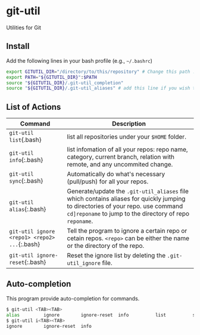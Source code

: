 # git-util
Utilities for Git

## Install
Add the following lines in your bash profile (e.g., `~/.bashrc`)
```bash
export GITUTIL_DIR="/directory/to/this/repository" # Change this path !
export PATH="${GITUTIL_DIR}":$PATH
source "${GITUTIL_DIR}/.git-util_completion"
source "${GITUTIL_DIR}/.git-util_aliases" # add this line if you wish to use autogenerated aliases for jumping to the directory of one.
```

## List of Actions
| Command | Description |
| --- | ------ |
| `git-util list`{.bash} | list all repositories under your `$HOME` folder. |
| `git-util info`{:.bash} | list infomation of all your repos: repo name, category, current branch, relation with remote, and any uncommited change.  |
| `git-util sync`{:.bash} | Automatically do what's necessary (pull/push) for all your repos. |
| `git-util alias`{:.bash} | Generate/update the `.git-util_aliases` file which contains aliases for quickly jumping to directories of your repo. use command `cd]reponame` to jump to the directory of repo `reponame`.  |
| `git-util ignore <repo1> <repo2> ...`{:.bash} | Tell the program to ignore a certain repo or cetain repos. `<repo>` can be either the name or the directory of the repo. |
| `git-util ignore-reset`{:.bash} | Reset the ignore list by deleting the `.git-util_ignore` file. |

## Auto-completion
This program provide auto-completion for commands.
```bash
$ git-util <TAB><TAB>
alias         ignore        ignore-reset  info          list          sync
$ git-util i<TAB><TAB>
ignore        ignore-reset  info
```